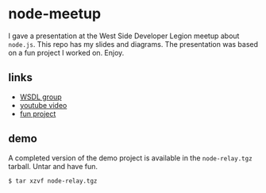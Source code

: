 # node-meetup

I gave a presentation at the West Side Developer Legion meetup
about `node.js`. This repo has my slides and diagrams. The
presentation was based on a fun project I worked on. Enjoy.

## links

- [WSDL group](http://www.meetup.com/West-Side-Developer-Legion/)
- [youtube video](https://youtu.be/TLbh9JI1e80)
- [fun project](https://github.com/djblue/node-relay)

## demo

A completed version of the demo project is available in the
`node-relay.tgz` tarball. Untar and have fun.

    $ tar xzvf node-relay.tgz

